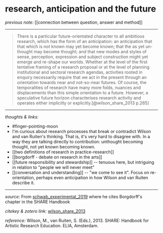 # research, anticipation and the future

_previous note:_ [[connection between question, answer and method]]

---

>There is a particular future-orientated character to all ambitious research, which has the form of an anticipation: an anticipation that that which is not known may yet become known; that the as yet un-thought may become thought; and that new modes and styles of sense, perception, expression and subject construction might yet emerge and re-shape our worlds. Whether at the level of the first tentative framing of a research proposal or at the level of planning institutional and sectoral research agendas, activities rooted in enquiry necessarily require that we act in the present through an orientation towards near and not-so-near futures. Of course, the temporalities of research have many more folds, nuances and displacements than this simple orientation to a future. However, a speculative future horizon characterises research activity and operates either implicitly or explicitly.[@wilson_share_2013 p.265]


---

_thoughts & links:_

- #finger-pointing-moon 
- I'm curious about research processes that break or contradict Wilson and van Ruiten's thinking. That is, it's very hard to disagree with. In a way they are talking directly to contribution: unthought becoming thought, not yet known becoming known. 
- [[two definitions of research in practice-research]]
- [[borgdorff - debate on research in the arts]]
- [[future responsibility and stewardship]] -- tenuous here, but intriguing in relation to "people we will never meet"
- [[conversation and understanding]] -- "we come to see it". Focus on re-orientation, perhaps even anticipation in how Wilson and van Ruiten describe it.


---

_source:_ From [schwab_experimental_2019](zotero://select/items/1_QG5KI5DL) where he cites Borgdorff's chapter in the SHARE Handbook

_citekey & zotero link:_ [wilson_share_2013](zotero://select/items/1_TRWB9DTK)

_reference:_ Wilson, M., van Ruiten, S. (Eds.), 2013. SHARE: Handbook for Artistic Research Education. ELIA, Amsterdam.


